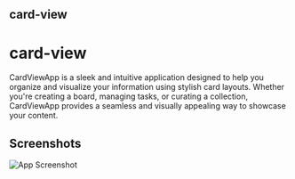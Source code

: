 
##  card-view
# card-view

CardViewApp is a sleek and intuitive application designed to help you organize and visualize your information using stylish card layouts. Whether you're creating a board, managing tasks, or curating a collection, CardViewApp provides a seamless and visually appealing way to showcase your content.

## Screenshots

![App Screenshot](https://ksrctnet-my.sharepoint.com/:i:/g/personal/1921211_ksrct_net/EUWqje0nlppCj84IrrhtmlIBSCjLIo_3GA2qaj5wyiuqzg?e=6byKM3)




